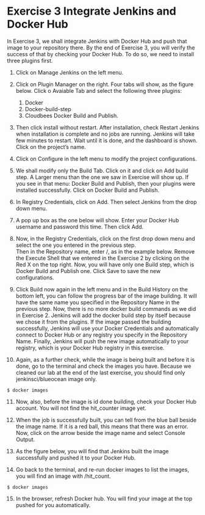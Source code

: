 # Exercise 3 Integrate Jenkins and Docker Hub

In Exercise 3, we shall integrate Jenkins with Docker Hub and push that image to your repository there. 
By the end of Exercise 3, you will verify the success of that by checking your Docker Hub.
To do so, we need to install three plugins first.

1. Click on Manage Jenkins on the left menu.
 
2. Click on Plugin Manager on the right. Four tabs will show, as the figure below. Click o Avaiable Tab and select the following three plugins:
      1.	Docker
      2.	Docker-build-step
      3.	Cloudbees Docker Build and Publish.
 
3. Then click install without restart. After installation, check Restart Jenkins when installation is complete and no jobs are running.
 Jenkins will take few minutes to restart. Wait until it is done, and the dashboard is shown. Click on the project’s name.
 
4. Click on Configure in the left menu to modify the project configurations.
 
5. We shall modify only the Build Tab. Click on it and click on Add build step. A Larger menu than the one we saw in Exercise will show up. 
If you see in that menu: Docker Build and Publish, then your plugins were installed successfully. Click on Docker Build and Publish.
 
6. In Registry Credentials, click on Add. Then select Jenkins from the drop down menu.
 
7. A pop up box as the one below will show. Enter your Docker Hub username and password this time. Then click Add.
 
8. Now, in the Registry Credentials, click on the first drop down menu and select the one you entered in the previous step.  
Then in the Repository name, enter <your Docker Hub username>/<image name>, as in the example below. 
Remove the Execute Shell that we entered in the Exercise 2 by clicking on the Red X on the top right. 
Now, you will have only one Build step, which is Docker Build and Publish one. Click Save to save the new configurations. 

9. Click Build now again in the left menu and in the Build History on the bottom left, you can follow the progress bar of the image building. 
It will have the same name you specified in the Repository Name in the previous step. Now, there is no more docker build commands as we did in Exercise 2. 
Jenkins will add the docker build step by itself because we chose it from the plugins. 
If the image passed the building successfully, Jenkins will use your Docker Credentials and automatically connect to Docker Hub or any registry you specify in the 
Repository Name. Finally, Jenkins will push the new image automatically to your registry, which is your Docker Hub registry in this exercise.
 

10. Again, as a further check, while the image is being built and before it is done, go to the terminal and check the images you have. Because we cleaned our lab at the end of the last exercise, you should find only jenkinsci/blueocean image only.
```
$ docker images
``` 
11. Now, also, before the image is id done building, check your Docker Hub account. You will not find the hit_counter image yet.
 
12. When the job is successfully built, you can tell from the blue ball beside the image name. 
If it is a red ball, this means that there was an error. Now, click on the arrow beside the image name and select Console Output.
 
13. As the figure below, you will find that Jenkins built the image successfully and pushed it to your Docker Hub.
 
14. Go back to the terminal, and re-run docker images to list the images, you will find an image with <your Docker Hub Username>/hit_count.
```
$ docker images
``` 
15. In the browser, refresh Docker hub. You will find your image at the top pushed for you automatically.
 
